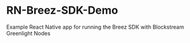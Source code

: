 # RN-Breez-SDK-Demo
Example React Native app for running the Breez SDK with Blockstream Greenlight Nodes
